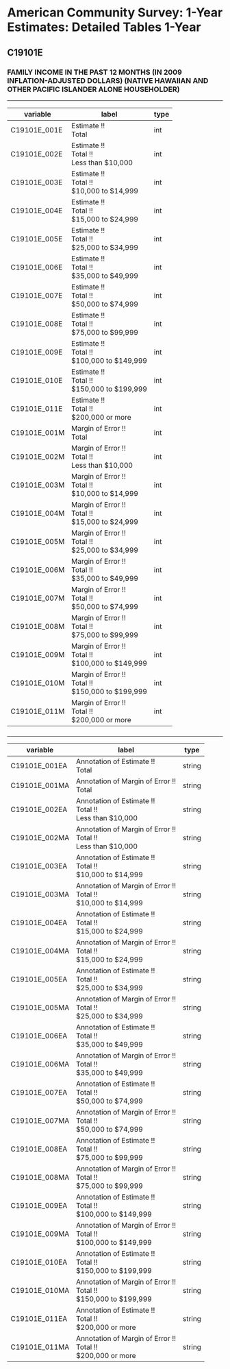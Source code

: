 # American Community Survey: 1-Year Estimates: Detailed Tables 1-Year

## C19101E

### FAMILY INCOME IN THE PAST 12 MONTHS (IN 2009 INFLATION-ADJUSTED DOLLARS) (NATIVE HAWAIIAN AND OTHER PACIFIC ISLANDER ALONE HOUSEHOLDER)

___

| variable | label | type |
| ----- | ----- | ----- |
| C19101E_001E | Estimate !!<br>Total | int |
| C19101E_002E | Estimate !!<br>Total !!<br>Less than $10,000 | int |
| C19101E_003E | Estimate !!<br>Total !!<br>$10,000 to $14,999 | int |
| C19101E_004E | Estimate !!<br>Total !!<br>$15,000 to $24,999 | int |
| C19101E_005E | Estimate !!<br>Total !!<br>$25,000 to $34,999 | int |
| C19101E_006E | Estimate !!<br>Total !!<br>$35,000 to $49,999 | int |
| C19101E_007E | Estimate !!<br>Total !!<br>$50,000 to $74,999 | int |
| C19101E_008E | Estimate !!<br>Total !!<br>$75,000 to $99,999 | int |
| C19101E_009E | Estimate !!<br>Total !!<br>$100,000 to $149,999 | int |
| C19101E_010E | Estimate !!<br>Total !!<br>$150,000 to $199,999 | int |
| C19101E_011E | Estimate !!<br>Total !!<br>$200,000 or more | int |
| C19101E_001M | Margin of Error !!<br>Total | int |
| C19101E_002M | Margin of Error !!<br>Total !!<br>Less than $10,000 | int |
| C19101E_003M | Margin of Error !!<br>Total !!<br>$10,000 to $14,999 | int |
| C19101E_004M | Margin of Error !!<br>Total !!<br>$15,000 to $24,999 | int |
| C19101E_005M | Margin of Error !!<br>Total !!<br>$25,000 to $34,999 | int |
| C19101E_006M | Margin of Error !!<br>Total !!<br>$35,000 to $49,999 | int |
| C19101E_007M | Margin of Error !!<br>Total !!<br>$50,000 to $74,999 | int |
| C19101E_008M | Margin of Error !!<br>Total !!<br>$75,000 to $99,999 | int |
| C19101E_009M | Margin of Error !!<br>Total !!<br>$100,000 to $149,999 | int |
| C19101E_010M | Margin of Error !!<br>Total !!<br>$150,000 to $199,999 | int |
| C19101E_011M | Margin of Error !!<br>Total !!<br>$200,000 or more | int |
### 

___

| variable | label | type |
| ----- | ----- | ----- |
| C19101E_001EA | Annotation of Estimate !!<br>Total | string |
| C19101E_001MA | Annotation of Margin of Error !!<br>Total | string |
| C19101E_002EA | Annotation of Estimate !!<br>Total !!<br>Less than $10,000 | string |
| C19101E_002MA | Annotation of Margin of Error !!<br>Total !!<br>Less than $10,000 | string |
| C19101E_003EA | Annotation of Estimate !!<br>Total !!<br>$10,000 to $14,999 | string |
| C19101E_003MA | Annotation of Margin of Error !!<br>Total !!<br>$10,000 to $14,999 | string |
| C19101E_004EA | Annotation of Estimate !!<br>Total !!<br>$15,000 to $24,999 | string |
| C19101E_004MA | Annotation of Margin of Error !!<br>Total !!<br>$15,000 to $24,999 | string |
| C19101E_005EA | Annotation of Estimate !!<br>Total !!<br>$25,000 to $34,999 | string |
| C19101E_005MA | Annotation of Margin of Error !!<br>Total !!<br>$25,000 to $34,999 | string |
| C19101E_006EA | Annotation of Estimate !!<br>Total !!<br>$35,000 to $49,999 | string |
| C19101E_006MA | Annotation of Margin of Error !!<br>Total !!<br>$35,000 to $49,999 | string |
| C19101E_007EA | Annotation of Estimate !!<br>Total !!<br>$50,000 to $74,999 | string |
| C19101E_007MA | Annotation of Margin of Error !!<br>Total !!<br>$50,000 to $74,999 | string |
| C19101E_008EA | Annotation of Estimate !!<br>Total !!<br>$75,000 to $99,999 | string |
| C19101E_008MA | Annotation of Margin of Error !!<br>Total !!<br>$75,000 to $99,999 | string |
| C19101E_009EA | Annotation of Estimate !!<br>Total !!<br>$100,000 to $149,999 | string |
| C19101E_009MA | Annotation of Margin of Error !!<br>Total !!<br>$100,000 to $149,999 | string |
| C19101E_010EA | Annotation of Estimate !!<br>Total !!<br>$150,000 to $199,999 | string |
| C19101E_010MA | Annotation of Margin of Error !!<br>Total !!<br>$150,000 to $199,999 | string |
| C19101E_011EA | Annotation of Estimate !!<br>Total !!<br>$200,000 or more | string |
| C19101E_011MA | Annotation of Margin of Error !!<br>Total !!<br>$200,000 or more | string |

